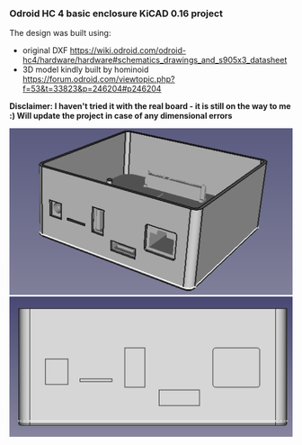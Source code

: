 ### Odroid HC 4 basic enclosure KiCAD 0.16 project

The design was built using:
* original DXF https://wiki.odroid.com/odroid-hc4/hardware/hardware#schematics_drawings_and_s905x3_datasheet
* 3D model kindly built by hominoid https://forum.odroid.com/viewtopic.php?f=53&t=33823&p=246204#p246204

**Disclaimer: I haven't tried it with the real board - it is still on the way to me :) Will update the project in case of any dimensional errors**

![image2.png](images/image2.png)
![image1.png](images/image1.png)

